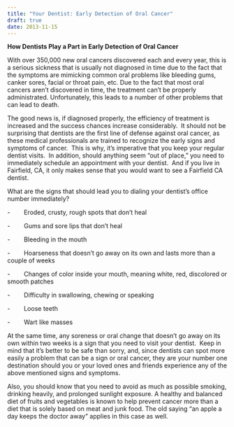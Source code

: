 ```yaml
---
title: "Your Dentist: Early Detection of Oral Cancer"
draft: true
date: 2013-11-15
---
```


**How Dentists Play a Part in Early Detection of Oral Cancer**

With over 350,000 new oral cancers discovered each and every year, this is a serious sickness that is usually not diagnosed in time due to the fact that the symptoms are mimicking common oral problems like bleeding gums, canker sores, facial or throat pain, etc. Due to the fact that most oral cancers aren’t discovered in time, the treatment can’t be properly administrated. Unfortunately, this leads to a number of other problems that can lead to death.

The good news is, if diagnosed properly, the efficiency of treatment is increased and the success chances increase considerably.  It should not be surprising that dentists are the first line of defense against oral cancer, as these medical professionals are trained to recognize the early signs and symptoms of cancer.  This is why, it’s imperative that you keep your regular dentist visits.  In addition, should anything seem “out of place,” you need to immediately schedule an appointment with your dentist.  And if you live in Fairfield, CA, it only makes sense that you would want to see a Fairfield CA dentist.

What are the signs that should lead you to dialing your dentist’s office number immediately?

\-        Eroded, crusty, rough spots that don’t heal

\-        Gums and sore lips that don’t heal

\-        Bleeding in the mouth

\-        Hoarseness that doesn’t go away on its own and lasts more than a couple of weeks

\-        Changes of color inside your mouth, meaning white, red, discolored or smooth patches

\-        Difficulty in swallowing, chewing or speaking

\-        Loose teeth

\-        Wart like masses

At the same time, any soreness or oral change that doesn’t go away on its own within two weeks is a sign that you need to visit your dentist.  Keep in mind that it’s better to be safe than sorry, and, since dentists can spot more easily a problem that can be a sign or oral cancer, they are your number one destination should you or your loved ones and friends experience any of the above mentioned signs and symptoms.

Also, you should know that you need to avoid as much as possible smoking, drinking heavily, and prolonged sunlight exposure. A healthy and balanced diet of fruits and vegetables is known to help prevent cancer more than a diet that is solely based on meat and junk food. The old saying “an apple a day keeps the doctor away” applies in this case as well.
